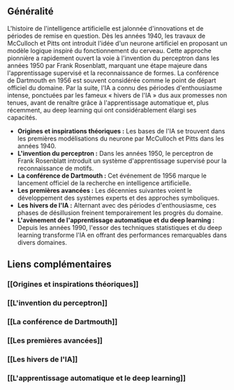 ## Généralité

L'histoire de l'intelligence artificielle est jalonnée d'innovations et de périodes de remise en question. Dès les années 1940, les travaux de McCulloch et Pitts ont introduit l'idée d'un neurone artificiel en proposant un modèle logique inspiré du fonctionnement du cerveau. Cette approche pionnière a rapidement ouvert la voie à l'invention du perceptron dans les années 1950 par Frank Rosenblatt, marquant une étape majeure dans l'apprentissage supervisé et la reconnaissance de formes. La conférence de Dartmouth en 1956 est souvent considérée comme le point de départ officiel du domaine. Par la suite, l'IA a connu des périodes d'enthousiasme intense, ponctuées par les fameux « hivers de l'IA » dus aux promesses non tenues, avant de renaître grâce à l'apprentissage automatique et, plus récemment, au deep learning qui ont considérablement élargi ses capacités.

- **Origines et inspirations théoriques :** Les bases de l'IA se trouvent dans les premières modélisations du neurone par McCulloch et Pitts dans les années 1940.
- **L'invention du perceptron :** Dans les années 1950, le perceptron de Frank Rosenblatt introduit un système d'apprentissage supervisé pour la reconnaissance de motifs.
- **La conférence de Dartmouth :** Cet événement de 1956 marque le lancement officiel de la recherche en intelligence artificielle.
- **Les premières avancées :** Les décennies suivantes voient le développement des systèmes experts et des approches symboliques.
- **Les hivers de l'IA :** Alternant avec des périodes d'enthousiasme, ces phases de désillusion freinent temporairement les progrès du domaine.
- **L'avènement de l'apprentissage automatique et du deep learning :** Depuis les années 1990, l'essor des techniques statistiques et du deep learning transforme l'IA en offrant des performances remarquables dans divers domaines.

## Liens complémentaires

### [[Origines et inspirations théoriques]]

### [[L'invention du perceptron]]

### [[La conférence de Dartmouth]]

### [[Les premières avancées]]

### [[Les hivers de l'IA]]

### [[L'apprentissage automatique et le deep learning]]